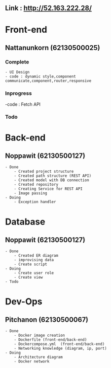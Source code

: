 ## Link : http://52.163.222.28/
# Front-end
## Nattanunkorn (62130500025)
### Complete
    - UI Design
    - code : dynamic style,component communicate,component,router,responsive
    

### Inprogress
   -code : Fetch API
    
### Todo
    
# Back-end
## Noppawit (62130500127)
    - Done
        - Created project structure
        - Created path structure (REST API)
        - Created model with DB connection
        - Created repository
        - Creating Service for REST API
        - Image passing
    - Doing
        - Exception handler
        
# Database
## Noppawit (62130500127)
    - Done
        - Created ER diagram
        - improvising data
        - Create script
    - Doing
        - Create user role
        - Create view
    - Todo
        
# Dev-Ops 
## Pitchanon (62130500067)
    - Done
        - Docker image creation 
        - Dockerfile (front-end/back-end)
        - Dockercompose.yml  (front-end/back-end)
        - Networking knowledge (diagram, ip, port)
    - Doing
        - Architecture diagram
        - Docker network 

       

    
